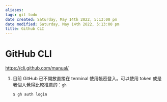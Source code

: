 ```yaml
---
aliases: 
tags: git todo 
date created: Saturday, May 14th 2022, 5:13:00 pm
date modified: Saturday, May 14th 2022, 5:13:00 pm
title: Github CLI
---
```


# GitHub CLI
https://cli.github.com/manual/

1. 目前 GitHub 已不開放直接在 terminal 使用帳密登入。可以使用 token 或是我個人覺得比較推薦的：`gh`
	```bash
	$ gh auth login
	```

